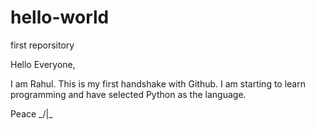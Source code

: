 # hello-world
first reporsitory

Hello Everyone,

I am Rahul. This is my first handshake with Github. 
I am starting to learn programming and have selected Python as the language.

Peace _/|\_
